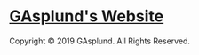﻿# [GAsplund's Website](https://gasplund.github.io)

Copyright © 2019 GAsplund. All Rights Reserved.
